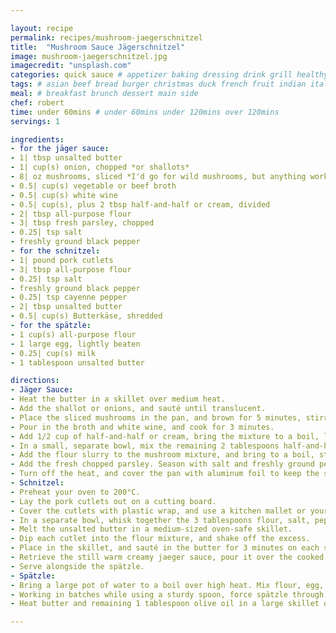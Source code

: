 ```yaml
---

layout: recipe
permalink: recipes/mushroom-jaegerschnitzel 
title:  "Mushroom Sauce Jägerschnitzel"
image: mushroom-jaegerschnitzel.jpg 
imagecredit: "unsplash.com" 
categories: quick sauce # appetizer baking dressing drink grill healthyish marinade oven pickling quick raw salad sandwich sauce snack soup
tags: # asian beef bread burger christmas duck french fruit indian italian mexican nuts pasta pork poultry rice seafood thanksgiving vegetarian
meal: # breakfast brunch dessert main side
chef: robert 
time: under 60mins # under 60mins under 120mins over 120mins
servings: 1 

ingredients:
- for the jäger sauce:
- 1| tbsp unsalted butter
- 1| cup(s) onion, chopped *or shallots*
- 8| oz mushrooms, sliced *I'd go for wild mushrooms, but anything works*
- 0.5| cup(s) vegetable or beef broth
- 0.5| cup(s) white wine
- 0.5| cup(s), plus 2 tbsp half-and-half or cream, divided
- 2| tbsp all-purpose flour
- 3| tbsp fresh parsley, chopped
- 0.25| tsp salt
- freshly ground black pepper
- for the schnitzel:
- 1| pound pork cutlets
- 3| tbsp all-purpose flour
- 0.25| tsp salt
- freshly ground black pepper
- 0.25| tsp cayenne pepper
- 2| tbsp unsalted butter
- 0.5| cup(s) Butterkäse, shredded
- for the spätzle:
- 1 cup(s) all-purpose flour
- 1 large egg, lightly beaten
- 0.25| cup(s) milk
- 1 tablespoon unsalted butter

directions:
- Jäger Sauce:
- Heat the butter in a skillet over medium heat.
- Add the shallot or onions, and sauté until translucent.
- Place the sliced mushrooms in the pan, and brown for 5 minutes, stirring occasionally.
- Pour in the broth and white wine, and cook for 3 minutes.
- Add 1/2 cup of half-and-half or cream, bring the mixture to a boil, lower the heat, and simmer for several minutes.
- In a small, separate bowl, mix the remaining 2 tablespoons half-and-half or cream with 2 tablespoons of flour.
- Add the flour slurry to the mushroom mixture, and bring to a boil, stirring to avoid clumps.
- Add the fresh chopped parsley. Season with salt and freshly ground pepper.
- Turn off the heat, and cover the pan with aluminum foil to keep the sauce warm while the cutlets are cooking.
- Schnitzel: 
- Preheat your oven to 200°C.
- Lay the pork cutlets out on a cutting board. 
- Cover the cutlets with plastic wrap, and use a kitchen mallet or your fist to pound the cutlets until thin (1/4-inch thick or less).
- In a separate bowl, whisk together the 3 tablespoons flour, salt, pepper, and cayenne pepper, and set aside.
- Melt the unsalted butter in a medium-sized oven-safe skillet. 
- Dip each cutlet into the flour mixture, and shake off the excess.
- Place in the skillet, and sauté in the butter for 3 minutes on each side or until the pork cutlets are cooked through.
- Retrieve the still warm creamy jaeger sauce, pour it over the cooked cutlets, sprinkle on the cheese and transfer to the oven for 20 minutes.
- Serve alongside the spätzle.
- Spätzle:
- Bring a large pot of water to a boil over high heat. Mix flour, egg, milk, 1/2 teaspoon salt, and 1/2 teaspoon black pepper in a medium bowl.
- Working in batches while using a sturdy spoon, force spätzle through holes of a spätzle maker or large-holed colander into the boiling water. Cook 3 to 4 minutes or until noodles float to the surface. Drain well into a colander, and quickly shock spätzle with cold water.
- Heat butter and remaining 1 tablespoon olive oil in a large skillet over medium-high heat until foaming subsides. Add spätzle, shake once to distribute evenly, and cook without moving until lightly browned, about 2 minutes. Season to taste with salt and pepper and serve immediately.

--- 
```

